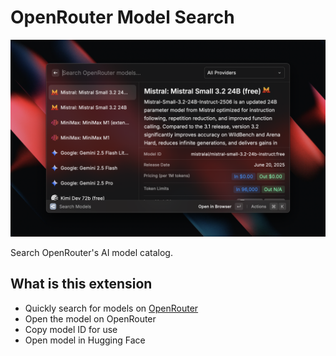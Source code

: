 # OpenRouter Model Search

![OpenRouter Model Search screenshot](./metadata/openrouter-model-search-1.png)

Search OpenRouter's AI model catalog.

## What is this extension

- Quickly search for models on [OpenRouter](https://openrouter.ai)
- Open the model on OpenRouter
- Copy model ID for use
- Open model in Hugging Face

